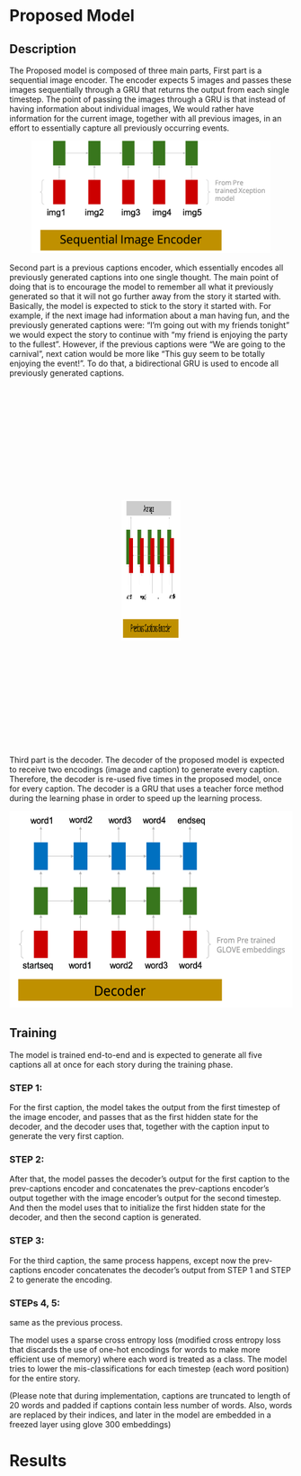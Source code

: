 # Proposed Model
## Description
The Proposed model is composed of three main parts, First part is a sequential image encoder. The encoder expects 5 images and passes these images sequentially through a GRU that returns the output from each single timestep. The point of passing the images through a GRU is that instead of having information about individual  images, We would rather have information for the current image, together with all previous images, in an effort to essentially capture all previously occurring events.
<p align="center"><img src="images/imageEncoder.png" height="200"><p>

Second part is a previous captions encoder, which essentially encodes all previously generated captions into one single thought. The main point of doing that is to encourage the model to remember all what it previously generated so that it will not go further away from the story it started with. Basically, the model is expected to stick to the story it started with. For example, if the next image had information about a man having fun, and the previously generated captions were: “I’m going out with my friends tonight” we would expect the story to continue with “my friend is enjoying the party to the fullest”. However, if the previous captions were “We are going to the carnival”, next cation would be more like “This guy seem to be totally enjoying the event!”. To do that, a bidirectional GRU is used to encode all previously generated captions.
<p align="left" style='margin:200px'>&nbsp;&nbsp;&nbsp;&nbsp;&nbsp;&nbsp;&nbsp;&nbsp;&nbsp;&nbsp;&nbsp;&nbsp;&nbsp;&nbsp;&nbsp;&nbsp;&nbsp;&nbsp;&nbsp;<img src="images/prevCapEncoder.png" height="250"><p>

Third part is the decoder. The decoder of the proposed model is expected to receive two encodings (image and caption) to generate every caption. Therefore, the decoder is re-used five times in the proposed model, once for every caption. The decoder is a GRU that uses a teacher force method during the learning phase in order to speed up the learning process.
<p align="center"><img src="images/decoder.png" height="350"><p>

## Training
The model is trained end-to-end and is expected to generate all five captions all at once for each story during the training phase. 
### STEP 1:
For the first caption, the model takes the output from the first timestep of the image encoder, and passes that as the first hidden state for the decoder, and the decoder uses that, together with the caption input to generate the very first caption. 

### STEP 2:
After that, the model passes the decoder’s output for the first caption to the prev-captions encoder and concatenates the prev-captions encoder’s output together with the image encoder’s output for the second timestep. And then the model uses that to initialize the first hidden state for the decoder, and then the second caption is generated.
###  STEP 3:
For the third caption, the same process happens, except now the prev-captions encoder concatenates the decoder’s output from STEP 1 and STEP 2 to generate the encoding. 
### STEPs 4, 5:
same as the previous process.

The model uses a sparse cross entropy loss (modified cross entropy loss that discards the use of one-hot encodings for words to make more efficient use of memory) where each word is treated as a class.  The model tries to lower the mis-classifications for each timestep (each word position) for the entire story.

(Please note that during implementation, captions are truncated to length of 20 words and padded if captions contain less number of words. Also, words are replaced by their indices, and later in the model are embedded in a freezed layer using glove 300 embeddings)

# Results
